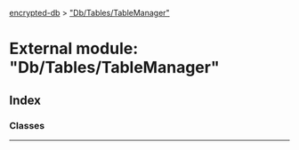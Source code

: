[encrypted-db](../README.md) > ["Db/Tables/TableManager"](../modules/_db_tables_tablemanager_.md)



# External module: "Db/Tables/TableManager"

## Index

### Classes




---
